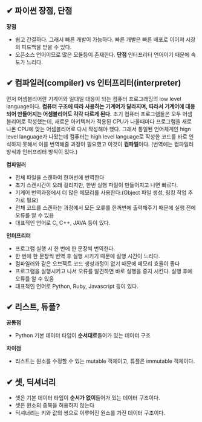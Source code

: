 ## ✔ 파이썬 장점, 단점

**장점**
- 쉽고 간결하다. 그래서 빠른 개발이 가능하다. 빠른 개발은 빠른 배포로 이어져 시장의 피드백을 받을 수 있다.
- 오픈소스 언어이므로 많은 모듈등이 존재한다.
**단점**
인터프리터 언어이기 때문에 속도가 느리다.

## ✔ 컴파일러(compiler) vs 인터프리터(interpreter)
먼저 어셈블리어란 기계어와 일대일 대응이 되는 컴퓨터 프로그래밍의 low level language이다.
**컴퓨터 구조에 따라 사용하는 기계어가 달라지며, 따라서 기계어에 대응되어 만들어지는 어셈블리어도 각각 다르게 된다.**
초기 컴퓨터 프로그램들은 모두 어셈블리어로 작성했는데, 새로운 아키텍쳐가 적용된 CPU가 나올때마다 프로그램을 새로 나온 CPU에
맞는 어셈블리어로 다시 작성해야 했다. 그래서 통일된 언어체계인 hign level language가 나왔는데 컴퓨터는 high level language로
작성한 코드를 바로 인식하지 못해서 이를 번역해줄 과정이 필요했고 이것이 **컴파일**이다. (번역에는 컴파일러 방식과 인터프리터 방식이 있다.)

**컴파일러**
- 전체 파일을 스캔하여 한꺼번에 번역한다
- 초기 스캔시간이 오래 걸리지만, 한번 실행 파일이 만들어지고 나면 빠르다.
- 기계어 번역과정에서 더 많은 메모리를 사용한다.(Object 파일 생성, 링킹 작업 추가로 필요)
- 전체 코드를 스캔하는 과정에서 모든 오류를 한꺼번에 출력해주기 때문에 실행 전에 오류를 알 수 있음
- 대표적인 언어로 C, C++, JAVA 등이 있다.  

**인터프리터**
- 프로그램 실행 시 한 번에 한 문장씩 번역한다.
- 한 번에 한 문장씩 번역 후 실행 시키기 때문에 실행 시간이 느리다.
- 컴파일러와 같은 오브젝트 코드 생성과정이 없기 때문에 메모리 효율이 좋다
- 프로그램을 실행시키고 나서 오류를 발견하면 바로 실행을 중지 시킨다. 실행 후에 오류를 알 수 있음
- 대표적인 언어로 Python, Ruby, Javascript 등이 있다.


## ✔ 리스트, 튜플?

**공통점**
- Python 기본 데이터 타입이 **순서대로**들어가 있는 데이터 구조 

**차이점**
- 리스트는 원소를 수정할 수 있는 mutable 객체이고, 튜플은 immutable 객체이다.


## ✔ 셋, 딕셔너리
- 셋은 기본 데이터 타입이 **순서가 없이**들어가 있는 데이터 구조이다.
- 셋은 원소의 중복을 허용하지 않는다
- 딕셔너리는 키와 값의 쌍으로 이루어진 원소를 가진 데이터 구조이다.

